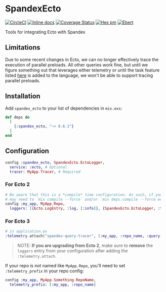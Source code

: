 # SpandexEcto

[![CircleCI](https://circleci.com/gh/spandex-project/spandex_ecto.svg?style=svg)](https://circleci.com/gh/spandex-project/spandex_ecto)
[![Inline docs](http://inch-ci.org/github/spandex-project/spandex_ecto.svg)](http://inch-ci.org/github/spandex-project/spandex_ecto)
[![Coverage Status](https://coveralls.io/repos/github/spandex-project/spandex_ecto/badge.svg)](https://coveralls.io/github/spandex-project/spandex_ecto)
[![Hex pm](http://img.shields.io/hexpm/v/spandex_ecto.svg?style=flat)](https://hex.pm/packages/spandex_ecto)
[![Ebert](https://ebertapp.io/github/spandex-project/spandex_ecto.svg)](https://ebertapp.io/github/spandex-project/spandex_ecto)

Tools for integrating Ecto with Spandex

## Limitations

Due to some recent changes in Ecto, we can no longer effectively trace the
execution of parallel preloads. All other queries work fine, but until we figure
something out that leverages either telemetry or until the task feature listed
[here](https://github.com/elixir-ecto/ecto/issues/2843) is added to the
language, we won't be able to support tracing parallel preloads.

## Installation

Add `spandex_ecto` to your list of dependencies in `mix.exs`:

```elixir
def deps do
  [
    {:spandex_ecto, "~> 0.6.1"}
  ]
end
```

## Configuration

```elixir
config :spandex_ecto, SpandexEcto.EctoLogger,
  service: :ecto, # Optional
  tracer: MyApp.Tracer, # Required
```

### For Ecto 2

```elixir
# Be aware that this is a *compile* time configuration. As such, if you change this you
# may need to `mix compile --force` and/or `mix deps.compile --force ecto`
config :my_app, MyApp.Repo,
  loggers: [{Ecto.LogEntry, :log, [:info]}, {SpandexEcto.EctoLogger, :trace, ["database_name"]}]

```

### For Ecto 3

```elixir
# in application.ex
:telemetry.attach("spandex-query-tracer", [:my_app, :repo_name, :query], &SpandexEcto.TelemetryAdapter.handle_event/4, nil)
```

> NOTE: **If you are upgrading from Ecto 2**, make sure to **remove** the `loggers`
> entry from your configuration after adding the `:telemetry.attach`.

If your repo is not named like `MyApp.Repo`, you'll need to set `:telemetry_prefix` in your repo config:

```elixir
config :my_app, MyApp.Something.RepoName,
  telemetry_prefix: [:my_app, :repo_name]
```
